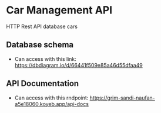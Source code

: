 # Car Management API
HTTP Rest API database cars

## Database schema
- Can access with this link: https://dbdiagram.io/d/66441f509e85a46d55dfaa49

## API Documentation
- Can access with this rndpoint: https://grim-sandi-naufan-a5e18060.koyeb.app/api-docs
